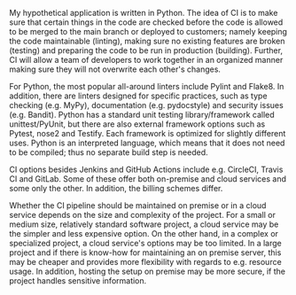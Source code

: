 My hypothetical application is written in Python. The idea of CI is to make sure that certain things in the code are checked before the code is allowed to be merged to the main branch or deployed to customers; namely keeping the code maintainable (linting), making sure no existing features are broken (testing) and preparing the code to be run in production (building). Further, CI will allow a team of developers to work together in an organized manner making sure they will not overwrite each other's changes.

For Python, the most popular all-around linters include Pylint and Flake8. In addition, there are linters designed for specific practices, such as type checking (e.g. MyPy), documentation (e.g. pydocstyle) and security issues (e.g. Bandit). Python has a standard unit testing library/framework called unittest/PyUnit, but there are also external framework options such as Pytest, nose2 and Testify. Each framework is optimized for slightly different uses. Python is an interpreted language, which means that it does not need to be compiled; thus no separate build step is needed.

CI options besides Jenkins and GitHub Actions include e.g. CircleCI, Travis CI and GitLab. Some of these offer both on-premise and cloud services and some only the other. In addition, the billing schemes differ.

Whether the CI pipeline should be maintained on premise or in a cloud service depends on the size and complexity of the project. For a small or medium size, relatively standard software project, a cloud service may be the simpler and less expensive option. On the other hand, in a complex or specialized project, a cloud service's options may be too limited. In a large project and if there is know-how for maintaining an on premise server, this may be cheaper and provides more flexibility with regards to e.g. resource usage. In addition, hosting the setup on premise may be more secure, if the project handles sensitive information.